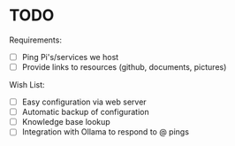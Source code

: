# TODO

Requirements:

- [ ] Ping Pi's/services we host
- [ ] Provide links to resources (github, documents, pictures)

Wish List:

- [ ] Easy configuration via web server
- [ ] Automatic backup of configuration
- [ ] Knowledge base lookup
- [ ] Integration with Ollama to respond to @ pings
